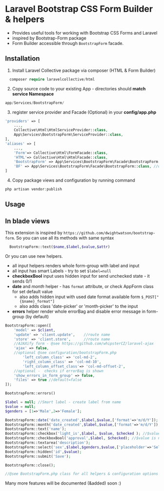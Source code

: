 # Laravel Bootstrap CSS Form Builder & helpers

  - Provides useful tools for working with Bootstrap CSS Forms and Laravel
  - inspired by Bootstrap-Form package
  - Form Builder accessible through `BootstrapForm` facade.
  
Installation
------------
1) Install Laravel Collective package via composer (HTML & Form Builder)
~~~~~ php
  composer require laravelcollective/html
~~~~~

2) Copy source code to your existing App - directories should **match service Namespace**
~~~~~ php
app/Services/BootstrapForm/
~~~~~

3) register service provider and Facade (Optional) in your **config/app.php**
~~~~~ php
'providers' => [
	...,
	Collective\Html\HtmlServiceProvider::class,
	App\Services\BootstrapForm\ServiceProvider::class,
],
'aliases' => [
	...,
	'Form'=> Collective\Html\FormFacade::class,
    'HTML'=> Collective\Html\HtmlFacade::class,
	'BootstrapForm' => App\Services\BootstrapForm\Facade\BootstrapForm::class,
	'BF' => App\Services\BootstrapForm\Facade\BootstrapForm::class, //optional shortcut
]
~~~~~


4) Copy package views and configuration by running command
~~~~~ php
php artisan vendor:publish
~~~~~


Usage
---------------------

## In blade views

This extension is inspired by `https://github.com/dwightwatson/bootstrap-form`.
  So you can use all its methods with same syntax

~~~~~ php
  BootstrapForm::text($name,$label,$value,$attr)
~~~~~

Or you can use new helpers.
  - all input helpers renders whole form-group with label and input
  - all input has smart Labels - try to set `$label=null`
  - **checkboxBool** input uses hidden input for send unchecked state - it sends 0/1
  - **date** and *month* helper -  has `format` attribute, or check AppForm class for set default value
     - also adds hidden input with used date format available form `$_POST["{$name}_format"]`
     - also adds class 'date-picker' or 'month-picker' to the input
  - **errors** helper render whole errorBag and disable error message in form-group (by default)

~~~~~ php
BootstrapForm::open([
    'model' => $client,
    'update' => 'client.update',    //route name
    'store' => 'client.store',      //route name
    //AJAXify form - @see https://github.com/whipsterCZ/laravel-ajax
    'ajax' => false,
    //optional @see configuration/bootstrapForm.php
        'left_column_class' => 'col-md-2',
        'right_column_class' => 'col-md-10',
        'left_column_offset_class'=> 'col-md-offset-2',
    //optional -  checks if errorBag is shown
    'show_errors_in_form_group' => false,
    'files' => true //default=false
]);

BootstrapForm::errors()

$label = null; //Smart label - create label from name
$value = null;
$genders = [1=>'Male',2=>'Female'];

BootstrapForm::date('date_created',$label,$value,['format'=>'m/d/Y']);
BootstrapForm::month('date_created',$label,$value,['format'=>'m/d/Y']);
BootstrapForm::text('name');
BootstrapForm::checkbox('light_is',$label, $value, $checked ); //$value can be "on"  
BootstrapForm::checkboxBool('approval',$label, $checked); //$value is not needed
BootstrapForm::textarea('description');
BootstrapForm::select('sex',$label,$genders,$value,['placeholder'=>'Select gender','class'=>'select2']);
BootstrapForm::hidden('id',$value);
BootstrapForm::submit('Save');

BootstrapForm::close();

//@see BootstrapForm.php class for all helpers & configuration options

~~~~~

Many more features will be documented (&added) soon  :)